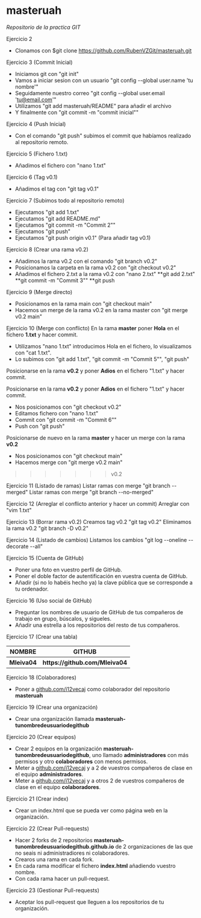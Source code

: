 # masteruah
*Repositorio de la practica GIT*

Ejercicio 2
- Clonamos con 
$git clone https://github.com/RubenVZGit/masteruah.git

Ejercicio 3 (Commit Inicial)
- Iniciamos git con "git init"
- Vamos a iniciar sesion con un usuario "git config --global user.name 'tu nombre'"
- Seguidamente nuestro correo "git config --global user.email 'tu@email.com'"
- Utilizamos "git add masteruah/README" para añadir el archivo
- Y finalmente con "git commit -m "commit inicial""

Ejercicio 4 (Push Inicial)
- Con el comando "git push" subimos el commit que habíamos realizado al repositorio remoto.

Ejercicio 5 (Fichero 1.txt)
- Añadimos el fichero con "nano 1.txt"

Ejercicio 6 (Tag v0.1)
- Añadimos el tag con "git tag v0.1"

Ejercicio 7 (Subimos todo al repositorio remoto)
- Ejecutamos "git add 1.txt"
- Ejecutamos "git add README.md"
- Ejecutamos "git commit -m "Commit 2""
- Ejecutamos "git push"
- Ejecutamos "git push origin v0.1" (Para añadir tag v0.1)

Ejercicio 8 (Crear una rama v0.2)
- Añadimos la rama v0.2 con el comando "git branch v0.2"
- Posicionamos la carpeta en la rama v0.2 con "git checkout v0.2"
- Añadimos el fichero 2.txt a la rama v0.2 con "nano 2.txt"
	**git add 2.txt"
	**git commit -m "Commit 3""
	**git push
	
Ejercicio 9 (Merge directo)
- Posicionamos en la rama main con "git checkout main"
- Hacemos un merge de la rama v0.2 en la rama master con "git merge v0.2 main"

Ejercicio 10 (Merge con conflicto)
En la rama **master** poner **Hola** en el fichero **1.txt** y hacer commit.
- Utilizamos "nano 1.txt" introducimos Hola en el fichero, lo visualizamos con "cat 1.txt".
- Lo subimos con "git add 1.txt", "git commit -m "Commit 5"", "git push"

Posicionarse en la rama **v0.2** y poner **Adios** en el fichero "1.txt" y hacer commit.

Posicionarse en la rama **v0.2** y poner **Adios** en el fichero "1.txt" y hacer commit.
- Nos posicionamos con "git checkout v0.2"
- Editamos fichero con "nano 1.txt"
- Commit con "git commit -m "Commit 6""
- Push con "git push"

Posicionarse de nuevo en la rama **master** y hacer un merge con la rama **v0.2**
- Nos posicionamos con "git checkout main"
- Hacemos merge con "git merge v0.2 main"
>>>>>>> v0.2


Ejercicio 11 (Listado de ramas)
Listar ramas con merge "git branch --merged"
Listar ramas con merge "git branch --no-merged"

Ejercicio 12 (Arreglar el conflicto anterior y hacer un commit)
Arreglar con "vim 1.txt"

Ejercicio 13 (Borrar rama v0.2)
Creamos tag v0.2 "git tag v0.2"
Eliminamos la rama v0.2 "git branch -D v0.2"

Ejercicio 14 (Listado de cambios)
Listamos los cambios "git log --oneline --decorate --all"

Ejercicio 15 (Cuenta de GitHub)
- Poner una foto en vuestro perfil de GitHub.
- Poner el doble factor de autentificación en vuestra cuenta de GitHub.
- Añadir (si no lo habéis hecho ya) la clave pública que se corresponde a tu ordenador.

Ejercicio 16 (Uso social de GitHub)
- Preguntar los nombres de usuario de GitHub de tus compañeros de trabajo en grupo, búscalos, y sigueles.
- Añadir una estrella a los repositorios del resto de tus compañeros.

Ejercicio 17 (Crear una tabla)
<table>
	<tr>
	   <th>NOMBRE</th>
	   <th>GITHUB</th>
	</tr>
	<tr>
	   <th>Mleiva04</th>
	   <th>https://github.com/Mleiva04</th>
	</tr>
</table>

Ejercicio 18 (Colaboradores)
- Poner a [github.com/i12vecaj](http://github.com/i12vecaj) como colaborador del repositorio **masteruah**

Ejercicio 19 (Crear una organización)
- Crear una organización llamada **masteruah-tunombredeusuariodegithub**

Ejercicio 20 (Crear equipos)
- Crear 2 equipos en la organización **masteruah-tunombredeusuariodegithub**, uno llamado **administradores** con más permisos y otro **colaboradores** con menos permisos.
- Meter a [github.com/i12vecaj](http://github.com/i12vecaj) y a 2 de vuestros compañeros de clase en el equipo **administradores**.
- Meter a [github.com/i12vecaj](http://github.com/i12vecaj) y a otros 2 de vuestros compañeros de clase en el equipo **colaboradores**.

Ejercicio 21 (Crear index)
- Crear un index.html que se pueda ver como página web en la organización.

Ejercicio 22 (Crear Pull-requests)
- Hacer 2 forks de 2 repositorios **masteruah-tunombredeusuariodegithub.github.io** de 2 organizaciones de las que no seais ni administradiores ni colaboradores.
- Crearos una rama en cada fork.
- En cada rama modificar el fichero **index.html** añadiendo vuestro nombre.
- Con cada rama hacer un pull-request.

Ejercicio 23 (Gestionar Pull-requests)
- Aceptar los pull-request que lleguen a los repositorios de tu organización.
